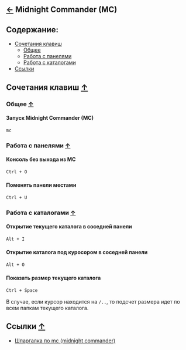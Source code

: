[&larr;](readme.md "Шпаргалка") Midnight Commander (MC) 
-------------------------------------------------------
## <a name="content"></a> Содержание:
- [Сочетания клавиш](#keyboard_shortcuts)
    - [Общее](#keyboard_shortcuts_common)
    - [Работа с панелями](#keyboard_shortcuts_work_with_panels)
    - [Работа с каталогами](#keyboard_shortcuts_work_with_directories)
- [Ссылки](#links)

## <a name="keyboard_shortcuts"></a> Сочетания клавиш [&uarr;](#content)

### <a name="keyboard_shortcuts_common"></a> Общее [&uarr;](#content)

#### Запуск Midnight Commander (MC)
```markdown
mc
```

### <a name="keyboard_shortcuts_work_with_panels"></a> Работа с панелями [&uarr;](#content)

#### Консоль без выхода из MC
```markdown
Ctrl + O
```

#### Поменять панели местами
```markdown
Ctrl + U
```

### <a name="keyboard_shortcuts_work_with_directories"></a> Работа с каталогами [&uarr;](#content)

#### Открытие текущего каталога в соседней панели
```markdown
Alt + I
```

#### Открытие каталога под куросором в соседней панели
```markdown
Alt + O
```

#### Показать размер текущего каталога
```markdown
Ctrl + Space
```
В случае, если курсор находится на `/..`, то подсчет размера идет по всем папкам текущего каталога.

## <a name="links"></a> Ссылки [&uarr;](#content)

- [Шпаргалка по mc (midnight commander)](https://prosto-tak.ru/shpargalka-po-mc-midnight-commander/)